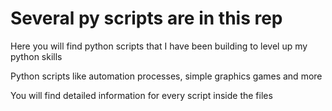 # Several py scripts are in this rep
Here you will find python scripts that I have been building to level up my python skills

Python scripts like automation processes, simple graphics games and more

You will find detailed information for every script inside the files
